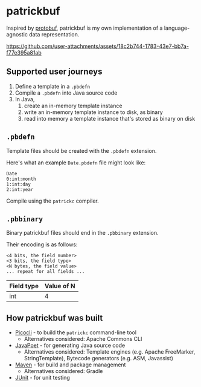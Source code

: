 # patrickbuf

Inspired by [protobuf](https://github.com/protocolbuffers/protobuf), patrickbuf is my own implementation of a
language-agnostic data representation.

https://github.com/user-attachments/assets/18c2b744-1783-43e7-bb7a-f77e395a81ab

## Supported user journeys

1. Define a template in a `.pbdefn`
2. Compile a `.pbdefn` into Java source code
3. In Java,
    1. create an in-memory template instance
    2. write an in-memory template instance to disk, as binary
    3. read into memory a template instance that's stored as binary on disk

## `.pbdefn`

Template files should be created with the `.pbdefn` extension.

Here's what an example `Date.pbdefn` file might look like:

```
Date
0:int:month
1:int:day
2:int:year
```

Compile using the `patrickc` compiler.

## `.pbbinary`

Binary patrickbuf files should end in the `.pbbinary` extension.

Their encoding is as follows:

```
<4 bits, the field number>
<3 bits, the field type>
<N bytes, the field value>
... repeat for all fields ...
```

| Field type | Value of N |
|------------|------------|
| int        | 4          |

## How patrickbuf was built

* [Picocli](https://picocli.info/) - to build the `patrickc` command-line tool
    * Alternatives considered: Apache Commons CLI
* [JavaPoet](https://github.com/square/javapoet) - for generating Java source code
    * Alternatives considered: Template engines (e.g. Apache FreeMarker, StringTemplate), Bytecode generators (e.g. ASM,
      Javassist)
* [Maven](https://maven.apache.org/) - for build and package management
    * Alternatives considered: Gradle
* [JUnit](https://junit.org/) - for unit testing
